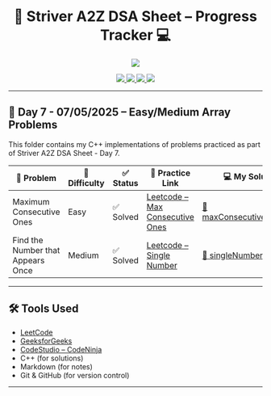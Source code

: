 <h1 align="center">🚀 Striver A2Z DSA Sheet – Progress Tracker 💻</h1>

<p align="center">
  <img src="https://readme-typing-svg.herokuapp.com?center=true&lines=Daily+DSA+Grind+with+Striver's+A2Z+Sheet;Consistency+%E2%89%A0+Intensity+💪;Level+Up+One+Problem+at+a+Time!&font=Fira+Code&color=F78D2F&width=700&height=45">
</p>

<p align="center">
  <a href="https://leetcode.com/">
    <img src="https://img.shields.io/badge/-LeetCode-FFA116?style=for-the-badge&logo=leetcode&logoColor=black"/>
  </a>
  <a href="https://www.geeksforgeeks.org/">
    <img src="https://img.shields.io/badge/-GeeksforGeeks-0F9D58?style=for-the-badge&logo=geeksforgeeks&logoColor=white"/>
  </a>
  <a href="https://www.codingninjas.com/studio/">
    <img src="https://img.shields.io/badge/-CodeStudio-orange?style=for-the-badge&logo=codingninjas&logoColor=white"/>
  </a>
  <a href="https://github.com/">
    <img src="https://img.shields.io/badge/-GitHub-black?style=for-the-badge&logo=github&logoColor=white"/>
  </a>
</p>

---

## <strong>📖 Day 7 - 07/05/2025 – Easy/Medium Array Problems</strong>

This folder contains my C++ implementations of problems practiced as part of Striver A2Z DSA Sheet - Day 7.

| 🧠 Problem                        | 🚦 Difficulty | ✅ Status | 🔗 Practice Link                                                                       | 💻 My Solution                                        |
| --------------------------------- | ------------- | --------- | -------------------------------------------------------------------------------------- | ----------------------------------------------------- |
| Maximum Consecutive Ones          | Easy          | ✅ Solved | [Leetcode – Max Consecutive Ones](https://leetcode.com/problems/max-consecutive-ones/) | [📄 maxConsecutiveOnes.cpp](./maxConsecutiveOnes.cpp) |
| Find the Number that Appears Once | Medium        | ✅ Solved | [Leetcode – Single Number](https://leetcode.com/problems/single-number/)               | [📄 singleNumber.cpp](./singleNumber.cpp)             |

---

## 🛠️ Tools Used

- [LeetCode](https://leetcode.com/)
- [GeeksforGeeks](https://www.geeksforgeeks.org/)
- [CodeStudio – CodeNinja](https://www.codingninjas.com/studio/)
- C++ (for solutions)
- Markdown (for notes)
- Git & GitHub (for version control)

---
